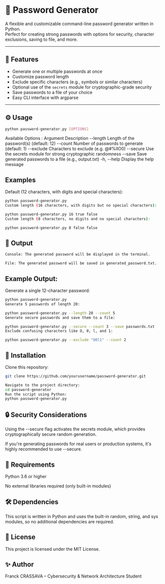 # 🔐 Password Generator

A flexible and customizable command-line password generator written in Python.  
Perfect for creating strong passwords with options for security, character exclusions, saving to file, and more.

---

## 🚀 Features

- Generate one or multiple passwords at once
- Customize password length
- Exclude specific characters (e.g., symbols or similar characters)
- Optional use of the `secrets` module for cryptographic-grade security
- Save passwords to a file of your choice
- Easy CLI interface with argparse

---

## ⚙️ Usage

```bash
python password-generator.py [OPTIONS]
```
Available Options : 
Argument	Description
--length	Length of the password(s) (default: 12)
--count	Number of passwords to generate (default: 1)
--exclude	Characters to exclude (e.g. @#%lIO0)
--secure	Use the secrets module for strong cryptographic randomness
--save	Save generated passwords to a file (e.g., output.txt)
-h, --help	Display the help message

## Examples
Default (12 characters, with digits and special characters):

```bash
python password-generator.py
Custom length (16 characters, with digits but no special characters):

python password-generator.py 16 true false
Custom length (8 characters, no digits and no special characters):

python password-generator.py 8 false false
```

## 💾 Output

```bash
Console: The generated password will be displayed in the terminal.

File: The generated password will be saved in generated_password.txt.
```

## Example Output:
Generate a single 12-character password:

```bash
python password-generator.py
Generate 5 passwords of length 20:

python password-generator.py --length 20 --count 5
Generate secure passwords and save them to a file:

python password-generator.py --secure --count 3 --save passwords.txt
Exclude confusing characters like O, 0, l, and 1:

python password-generator.py --exclude "O0l1" --count 2
```

## 🚀 Installation
Clone this repository:

```bash
git clone https://github.com/yourusername/password-generator.git

Navigate to the project directory:
cd password-generator
Run the script using Python:
python password-generator.py
```

## 🔒 Security Considerations
Using the --secure flag activates the secrets module, which provides cryptographically secure random generation.

If you're generating passwords for real users or production systems, it's highly recommended to use --secure.

## 📁 Requirements
Python 3.6 or higher

No external libraries required (only built-in modules)

## 🛠️ Dependencies
This script is written in Python and uses the built-in random, string, and sys modules, so no additional dependencies are required.

## 📜 License
This project is licensed under the MIT License.

## ✨ Author
Franck CRASSAVA – Cybersecurity & Network Architecture Student
